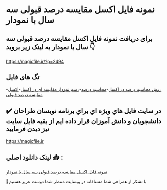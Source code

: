 # نمونه فایل اکسل مقایسه درصد قبولی سه سال با نمودار

## برای دریافت نمونه فایل اکسل مقایسه درصد قبولی سه سال با نمودار به لینک زیر بروید 👇

https://magicfile.ir/?p=2494

## تگ های فایل

-[روش محاسبه درصد در اکسل](https://magicfile.ir/product/%d8%a7%da%a9%d8%b3%d9%84-%d9%85%d9%82%d8%a7%db%8c%d8%b3%d9%87-%d8%af%d8%b1%d8%b5%d8%af-%d9%82%d8%a8%d9%88%d9%84%db%8c-%d8%b3%d9%87-%d8%b3%d8%a7%d9%84-%d8%a8%d8%a7-%d9%86%d9%85%d9%88%d8%af%d8%a7%d8%b1/)-[محاسبه درصد](https://magicfile.ir/product/%d8%a7%da%a9%d8%b3%d9%84-%d9%85%d9%82%d8%a7%db%8c%d8%b3%d9%87-%d8%af%d8%b1%d8%b5%d8%af-%d9%82%d8%a8%d9%88%d9%84%db%8c-%d8%b3%d9%87-%d8%b3%d8%a7%d9%84-%d8%a8%d8%a7-%d9%86%d9%85%d9%88%d8%af%d8%a7%d8%b1/)-[رسم نمودار مقایسه ای در اکسل](https://magicfile.ir/product/%d8%a7%da%a9%d8%b3%d9%84-%d9%85%d9%82%d8%a7%db%8c%d8%b3%d9%87-%d8%af%d8%b1%d8%b5%d8%af-%d9%82%d8%a8%d9%88%d9%84%db%8c-%d8%b3%d9%87-%d8%b3%d8%a7%d9%84-%d8%a8%d8%a7-%d9%86%d9%85%d9%88%d8%af%d8%a7%d8%b1/)-[اکسل مقایسه درصد قبولی](https://magicfile.ir/product/%d8%a7%da%a9%d8%b3%d9%84-%d9%85%d9%82%d8%a7%db%8c%d8%b3%d9%87-%d8%af%d8%b1%d8%b5%d8%af-%d9%82%d8%a8%d9%88%d9%84%db%8c-%d8%b3%d9%87-%d8%b3%d8%a7%d9%84-%d8%a8%d8%a7-%d9%86%d9%85%d9%88%d8%af%d8%a7%d8%b1/)

## ✔️ در سايت فايل هاي ويژه اي براي برنامه نويسان طراحان دانشجويان و دانش آموزان قرار داده ايم از بقيه فايل سايت نيز ديدن فرماييد

https://magicfile.ir


## لينک دانلود اصلي 📥 :

[نمونه فایل اکسل مقایسه درصد قبولی سه سال با نمودار](https://magicfile.ir/product/%d8%a7%da%a9%d8%b3%d9%84-%d9%85%d9%82%d8%a7%db%8c%d8%b3%d9%87-%d8%af%d8%b1%d8%b5%d8%af-%d9%82%d8%a8%d9%88%d9%84%db%8c-%d8%b3%d9%87-%d8%b3%d8%a7%d9%84-%d8%a8%d8%a7-%d9%86%d9%85%d9%88%d8%af%d8%a7%d8%b1/) 


🙏با تشکر از همراهي شما مشتاقانه در وبسایت منتظر شما دوست عزیز هستیم

